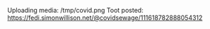 Uploading media: /tmp/covid.png
Toot posted: https://fedi.simonwillison.net/@covidsewage/111618782888054312
